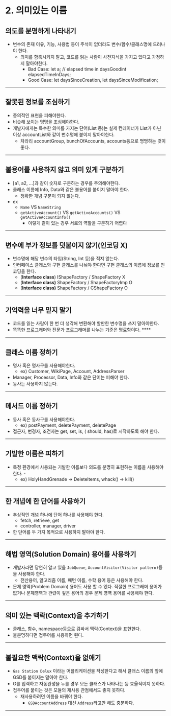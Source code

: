 # 2. 의미있는 이름

## 의도를 분명하게 나타내기

- 변수의 존재 이유, 기능, 사용법 등이 주석이 없더라도 변수/함수/클래스명에 드러나야 한다.
  - 의미를 함축시키지 말고, 코드를 읽는 사람이 사전지식을 가지고 있다고 가정하지 말아야한다.
    - Bad Case: let a; // elapsed time in daysGoodint elapsedTimeInDays;
    - Good Case: let daysSinceCreation, let daysSinceModification;

---

## 잘못된 정보를 조심하기

- 중의적인 표현을 피해야한다.
- 비슷해 보이는 명명을 조심해야한다.
- 개발자에게는 특수한 의미를 가지는 단어(List 등)는 실제 컨테이너가 List가 아닌 이상 accountList와 같이 변수명에 붙이지 말아야한다.
  - 차라리 accountGroup, bunchOfAccounts, accounts등으로 명명하는 것이 좋다.

---

## 불용어를 사용하지 않고 **의미 있게 구분하기**

- [a1, a2, …]과 같이 숫자로 구분하는 경우를 주의해야한다.
- 클래스 이름에 Info, Data와 같은 불용어를 붙이지 말아야 한다.
  - 정확한 개념 구분이 되지 않는다.
- ex
  - `Name` VS `NameString`
  - `getActiveAccount()` VS `getActiveAccounts()` VS `getActiveAccountInfo()`
    - 이렇게 같이 있는 경우 서로의 역할을 구분하기 어렵다

---

## **변수에 부가 정보를 덧붙이지 않기(인코딩 X)**

- 변수명에 해당 변수의 타입(String, Int 등)을 적지 않는다.
- 인터페이스 클래스와 구현 클래스를 나눠야 한다면 구현 클래스의 이름에 정보를 인코딩을 한다.
  - (**Interface class**) IShapeFactory / ShapeFactory X
  - (**Interface class)** ShapeFactory / ShapeFactoryImp O
  - (**Interface class)** ShapeFactory / CShapeFactory O

---

## **기억력을 너무 믿지 말기**

- 코드를 읽는 사람이 한 번 더 생각해 변환해야 할만한 변수명을 쓰지 말아야한다.
- 똑똑한 프로그래머와 전문가 프로그래머를 나누는 기준은 명료함이다. \*\*\*\*

---

## **클래스 이름 정하기**

- 명사 혹은 명사구를 사용해야한다.
  - ex) Customer, WikiPage, Account, AddressParser
- Manager, Processor, Data, Info와 같은 단어는 피해야 한다.
- 동사는 사용하지 않는다.

---

## **메서드 이름 정하기**

- 동사 혹은 동사구를 사용해야한다.
  - ex) postPayment, deletePayment, deletePage
- 접근자, 변경자, 조건자는 get, set, is, ( should, has)로 시작하도록 해야 한다.

---

## **기발한 이름은 피하기**

- 특정 환경에서 사용되는 기발한 이름보다 의도를 분명히 표현하는 이름을 사용해야 한다. -
  - ex) HolyHandGrenade → DeleteItems, whack() → kill()

---

## **한 개념에 한 단어를 사용하기**

- 추상적인 개념 하나에 단어 하나를 사용해야 한다.
  - fetch, retrieve, get
  - controller, manager, driver
- 한 단어를 두 가지 목적으로 사용하지 말아야 한다.

---

## 해법 영역(Solution Domain) 용어를 사용하기

- 개발자라면 당연히 알고 있을 `JobQueue`, `AccountVisitor(Visitor pattern)`등을 사용해야 한다.
  - 전산용어, 알고리즘 이름, 패턴 이름, 수학 용어 등은 사용해야 한다.
- 문제 영역(Problem Domain) 용어도 사용 할 수 있다. 적절한 프로그래머 용어가 없거나 문제영역과 관련이 깊은 용어의 경우 문제 영역 용어를 사용해야 한다.

---

## 의미 있는 맥락(Context)을 추가하기

- 클래스, 함수, namespace등으로 감싸서 맥락(Context)을 표현한다.
- 불분명하다면 접두어를 사용하면 된다.

---

## 불필요한 맥락(Context)을 없애기

- `Gas Station Delux` 이라는 어플리케이션을 작성한다고 해서 클래스 이름의 앞에 GSD를 붙이지는 말아야 한다.
- G를 입력하고 자동완성을 누를 경우 모든 클래스가 나타나는 등 효율적이지 못하다.
- 접두어를 붙이는 것은 모듈의 재사용 관점에서도 좋지 못하다.
  - 재사용하려면 이름을 바꿔야 한다.
    - `GSDAccountAddress` 대신 `Address`라고만 해도 충분하다.

---
